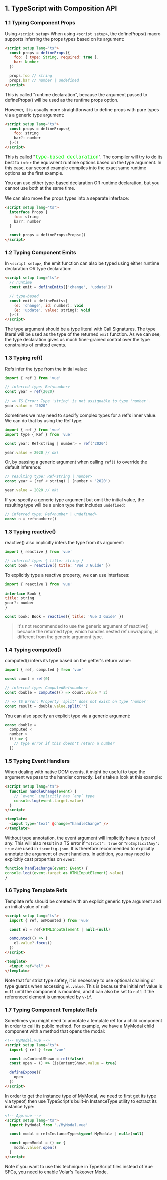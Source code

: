 ## 1. TypeScript with Composition API

### 1.1 Typing Component Props

Using `<script setup>`
When using `<script setup>`, the defineProps() macro supports inferring the props types based on its argument:

```html
<script setup lang="ts">
  const props = defineProps({
    foo: { type: String, required: true },
    bar: Number
  })

  props.foo // string
  props.bar // number | undefined
</script>
```

This is called "runtime declaration", because the argument passed to defineProps() will be used as the runtime props option.

However, it is usually more straightforward to define props with pure types via a generic type argument:

```html
<script setup lang="ts">
  const props = defineProps<{
    foo: string
    bar?: number
  }>()
</script>
```

This is called "<font color=gree size=4>`type-based declaration`</font>". The compiler will try to do its best to `infer` the equivalent runtime options based on the type argument. In this case, our second example compiles into the exact same runtime options as the first example.

You can use either type-based declaration OR runtime declaration, but you cannot use both at the same time.

We can also move the props types into a separate interface:

```html
<script setup lang="ts">
  interface Props {
    foo: string
    bar?: number
  }

  const props = defineProps<Props>()
</script>
```

### 1.2 Typing Component Emits

In `<script setup>`, the emit function can also be typed using either runtime declaration OR type declaration:

```html
<script setup lang="ts">
  // runtime
  const emit = defineEmits(['change', 'update'])

  // type-based
  const emit = defineEmits<{
    (e: 'change', id: number): void
    (e: 'update', value: string): void
  }>()
</script>
```

The type argument should be a type literal with Call Signatures. The type literal will be used as the type of the returned `emit` function. As we can see, the type declaration gives us much finer-grained control over the type constraints of emitted events.

### 1.3 Typing ref()

Refs infer the type from the initial value:

```javascript
import { ref } from 'vue'

// inferred type: Ref<number>
const year = ref(2020)

// => TS Error: Type 'string' is not assignable to type 'number'.
year.value = '2020'
```

Sometimes we may need to specify complex types for a ref's inner value. We can do that by using the Ref type:

```javascript
import { ref } from 'vue'
import type { Ref } from 'vue'

const year: Ref<string | number> = ref('2020')

year.value = 2020 // ok!
```

Or, by passing a generic argument when calling `ref()` to override the default inference:

```javascript
// resulting type: Ref<string | number>
const year = (ref < string) | (number > '2020')

year.value = 2020 // ok!
```

If you specify a generic type argument but omit the initial value, the resulting type will be a union type that includes `undefined`:

```javascript
// inferred type: Ref<number | undefined>
const n = ref<number>()
```

### 1.3 Typing reactive()

reactive() also implicitly infers the type from its argument:

```javascript
import { reactive } from 'vue'

// inferred type: { title: string }
const book = reactive({ title: 'Vue 3 Guide' })
```

To explicitly type a reactive property, we can use interfaces:

```javascript
import { reactive } from 'vue'

interface Book {
title: string
year?: number
}

const book: Book = reactive({ title: 'Vue 3 Guide' })
```

> It's not recommended to use the generic argument of reactive() because the returned type, which handles nested ref unwrapping, is different from the generic argument type.

### 1.4 Typing computed()

computed() infers its type based on the getter's return value:

```javascript
import { ref, computed } from 'vue'

const count = ref(0)

// inferred type: ComputedRef<number>
const double = computed(() => count.value * 2)

// => TS Error: Property 'split' does not exist on type 'number'
const result = double.value.split('')
```

You can also specify an explicit type via a generic argument:

```javascript
const double =
  computed <
  number >
  (() => {
    // type error if this doesn't return a number
  })
```

### 1.5 Typing Event Handlers

When dealing with native DOM events, it might be useful to type the argument we pass to the handler correctly. Let's take a look at this example:

```html
<script setup lang="ts">
  function handleChange(event) {
    // `event` implicitly has `any` type
    console.log(event.target.value)
  }
</script>

<template>
  <input type="text" @change="handleChange" />
</template>
```

Without type annotation, the event argument will implicitly have a type of any. This will also result in a TS error if `"strict": true` or `"noImplicitAny": true` are used in `tsconfig.json`. It is therefore recommended to explicitly annotate the argument of event handlers. In addition, you may need to explicitly cast properties on `event`:

```javascript
function handleChange(event: Event) {
console.log((event.target as HTMLInputElement).value)
}
```

### 1.6 Typing Template Refs

Template refs should be created with an explicit generic type argument and an initial value of null:

```html
<script setup lang="ts">
  import { ref, onMounted } from 'vue'

  const el = ref<HTMLInputElement | null>(null)

  onMounted(() => {
    el.value?.focus()
  })
</script>

<template>
  <input ref="el" />
</template>
```

Note that for strict type safety, it is necessary to use optional chaining or type guards when accessing `el.value`. This is because the initial ref value is `null` until the component is mounted, and it can also be set to `null` if the referenced element is unmounted by `v-if`.

### 1.7 Typing Component Template Refs

Sometimes you might need to annotate a template ref for a child component in order to call its public method. For example, we have a MyModal child component with a method that opens the modal:

```html
<!-- MyModal.vue -->
<script setup lang="ts">
  import { ref } from 'vue'

  const isContentShown = ref(false)
  const open = () => (isContentShown.value = true)

  defineExpose({
    open
  })
</script>
```

In order to get the instance type of MyModal, we need to first get its type via typeof, then use TypeScript's built-in InstanceType utility to extract its instance type:

```html
<!-- App.vue -->
<script setup lang="ts">
  import MyModal from './MyModal.vue'

  const modal = ref<InstanceType<typeof MyModal> | null>(null)

  const openModal = () => {
    modal.value?.open()
  }
</script>
```

Note if you want to use this technique in TypeScript files instead of Vue SFCs, you need to enable Volar's Takeover Mode.
